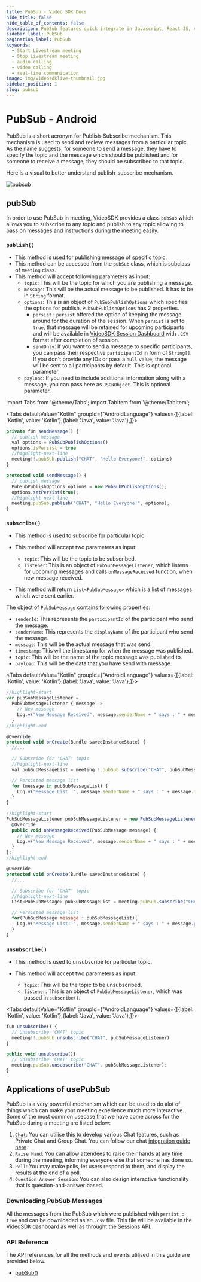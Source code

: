```yaml
---
title: PubSub - Video SDK Docs
hide_title: false
hide_table_of_contents: false
description: PubSub features quick integrate in Javascript, React JS, Android, IOS, React Native, Flutter with Video SDK to add live video & audio conferencing to your applications.
sidebar_label: PubSub
pagination_label: PubSub
keywords:
  - Start Livestream meeting
  - Stop Livestream meeting
  - audio calling
  - video calling
  - real-time communication
image: img/videosdklive-thumbnail.jpg
sidebar_position: 1
slug: pubsub
---
```


# PubSub - Android

PubSub is a short acronym for Publish-Subscribe mechanism. This mechanism is used to send and recieve messages from a particular topic. As the name suggests, for someone to send a message, they have to specify the topic and the message which should be published and for someone to receive a message, they should be subscribed to that topic.

Here is a visual to better understand publish-subscribe mechanism.

![pubsub](/img/pubsub.png)

## pubSub

In order to use PubSub in meeting, VideoSDK provides a class `pubSub` which allows you to subscribe to any topic and publish to any topic allowing to pass on messages and instructions during the meeting easily.

### `publish()`

- This method is used for publishing message of specific topic.
- This method can be accessed from the `pubSub` class, which is subclass of `Meeting` class.
- This method will accept following parameters as input:
  - `topic`: This will be the topic for which you are publishing a message.
  - `message`: This will be the actual message to be published. It has to be in `String` format.
  - `options`: This is an object of `PubSubPublishOptions` which specifies the options for publish. `PubSubPublishOptions` has 2 properties.
    - `persist` : `persist` offered the option of keeping the message around for the duration of the session. When `persist` is set to `true`, that message will be retained for upcoming participants and will be available in [VideoSDK Session Dashboard](https://app.videosdk.live/meetings/sessions) with `.CSV` format after completion of session.
    - `sendOnly`: If you want to send a message to specific participants, you can pass their respective `participantId` in form of `String[]`. If you don't provide any IDs or pass a `null` value, the message will be sent to all participants by default. This is optional parameter.
  - `payload`: If you need to include additional information along with a message, you can pass here as `JSONObject`. This is optional parameter.

import Tabs from '@theme/Tabs';
import TabItem from '@theme/TabItem';

<Tabs
defaultValue="Kotlin"
groupId={"AndroidLanguage"}
values={[{label: 'Kotlin', value: 'Kotlin'},{label: 'Java', value: 'Java'},]}>

<TabItem value="Kotlin">

```js
private fun sendMessage() {
  // publish message
  val options = PubSubPublishOptions()
  options.isPersist = true
  //highlight-next-line
  meeting!!.pubSub.publish("CHAT", "Hello Everyone!", options)
}
```

</TabItem>

<TabItem value="Java">

```js
protected void sendMessage() {
  // publish message
  PubSubPublishOptions options = new PubSubPublishOptions();
  options.setPersist(true);
  //highlight-next-line
  meeting.pubSub.publish("CHAT", "Hello Everyone!", options);
}
```

</TabItem>

</Tabs>

### `subscribe()`

- This method is used to subscribe for particular topic.
- This method will accept two parameters as input:

  - `topic`: This will be the topic to be subscribed.
  - `listener`: This is an object of `PubSubMessageListener`, which listens for upcoming messages and calls `onMessageReceived` function, when new message received.

- This method will return `List<PubSubMessage>` which is a list of messages which were sent earlier.

The object of `PubSubMessage` contains following properties:

- `senderId`: This represents the `participantId` of the participant who send the message.
- `senderName`: This represents the `displayName` of the participant who send the message.
- `message`: This will be the actual message that was send.
- `timestamp`: This wil the timestamp for when the message was published.
- `topic`: This will be the name of the topic message was published to.
- `payload`: This will be the data that you have send with message.

<Tabs
defaultValue="Kotlin"
groupId={"AndroidLanguage"}
values={[{label: 'Kotlin', value: 'Kotlin'},{label: 'Java', value: 'Java'},]}>

<TabItem value="Kotlin">

```js
//highlight-start
var pubSubMessageListener =
  PubSubMessageListener { message ->
    // New message
    Log.v("New Message Received", message.senderName + " says : " + message.message)
  }
//highlight-end

@Override
protected void onCreate(Bundle savedInstanceState) {
  //...

  // Subscribe for 'CHAT' topic
  //highlight-next-line
  val pubSubMessageList = meeting!!.pubSub.subscribe("CHAT", pubSubMessageListener)

  // Persisted message list
  for (message in pubSubMessageList) {
    Log.v("Message List: ", message.senderName + " says : " + message.message)
  }
}
```

</TabItem>

<TabItem value="Java">

```js
//highlight-start
PubSubMessageListener pubSubMessageListener = new PubSubMessageListener() {
  @Override
  public void onMessageReceived(PubSubMessage message) {
    // New message
    Log.v("New Message Received", message.senderName + " says : " + message.getMessage());
  }
};
//highlight-end

@Override
protected void onCreate(Bundle savedInstanceState) {
  //...

  // Subscribe for 'CHAT' topic
  //highlight-next-line
  List<PubSubMessage> pubSubMessageList = meeting.pubSub.subscribe("CHAT",pubSubMessageListener);

  // Persisted message list
  for(PubSubMessage message : pubSubMessageList){
    Log.v("Message List: ", message.senderName + " says : " + message.getMessage());
  }
}
```

</TabItem>

</Tabs>

### `unsubscribe()`

- This method is used to unsubscribe for particular topic.
- This method will accept two parameters as input:

  - `topic`: This will be the topic to be unsubscribed.
  - `listener`: This is an object of `PubSubMessageListener`, which was passed in `subscribe()`.

<Tabs
defaultValue="Kotlin"
groupId={"AndroidLanguage"}
values={[{label: 'Kotlin', value: 'Kotlin'},{label: 'Java', value: 'Java'},]}>

<TabItem value="Kotlin">

```js
fun unsubscribe() {
  // Unsubscribe 'CHAT' topic
  meeting!!.pubSub.unsubscribe("CHAT", pubSubMessageListener)
}
```

</TabItem>

<TabItem value="Java">

```js
public void unsubscribe(){
  // Unsubscribe 'CHAT' topic
  meeting.pubSub.unsubscribe("CHAT", pubSubMessageListener);
}
```

</TabItem>

</Tabs>

## Applications of usePubSub

PubSub is a very powerful mechanism which can be used to do alot of things which can make your meeting experience much more interactive. Some of the most common usecase that we have come across for the PubSub during a meeting are listed below:

1. [`Chat`](./chat-using-pubsub): You can utilise this to develop various Chat features, such as Private Chat and Group Chat. You can follow our chat [integration guide here](./chat-using-pubsub).
2. `Raise Hand`: You can allow attendees to raise their hands at any time during the meeting, informing everyone else that someone has done so.
3. `Poll`: You may make polls, let users respond to them, and display the results at the end of a poll.
4. `Question Answer Session`: You can also design interactive functionality that is question-and-answer based.

### Downloading PubSub Messages

All the messages from the PubSub which were published with `persist : true` and can be downloaded as an `.csv` file. This file will be available in the VideoSDK dashboard as well as throught the [Sessions API](/api-reference/realtime-communication/fetch-session-using-sessionid).

### API Reference

The API references for all the methods and events utilised in this guide are provided below.

- [pubSub()](/android/api/sdk-reference/pubsub-class/introduction)
